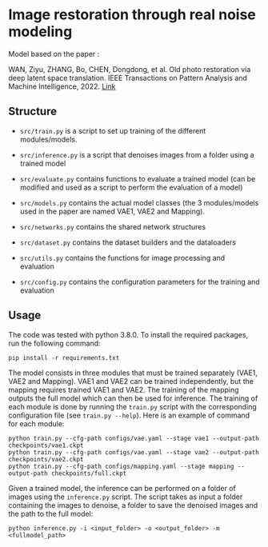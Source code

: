  # Image restoration through real noise modeling
 
Model based on the paper :

WAN, Ziyu, ZHANG, Bo, CHEN, Dongdong, et al. Old photo restoration via deep latent space translation. IEEE Transactions on Pattern Analysis and Machine Intelligence, 2022. [Link](https://arxiv.org/abs/2009.07047)

## Structure
- `src/train.py` is a script to set up training of the different modules/models.

- `src/inference.py` is a script that denoises images from a folder using a trained model

- `src/evaluate.py` contains functions to evaluate a trained model (can be modified and used as a script to perform the evaluation of a model)

- `src/models.py` contains the actual model classes (the 3 modules/models used in the paper are named VAE1, VAE2 and Mapping).

- `src/networks.py` contains the shared network structures

- `src/dataset.py` contains the dataset builders and the dataloaders

- `src/utils.py` contains the functions for image processing and evaluation

- `src/config.py` contains the configuration parameters for the training and evaluation


## Usage
The code was tested with python 3.8.0. To install the required packages, run the following command:
```
pip install -r requirements.txt
```

The model consists in three modules that must be trained separately (VAE1, VAE2 and Mapping). VAE1 and VAE2 can be trained independently, but the mapping requires trained VAE1 and VAE2. The training of the mapping outputs the full model which can then be used for inference. The training of each module is done by running the `train.py` script with the corresponding configuration file (see ```train.py --help```). Here is an example of command for each module:
```
python train.py --cfg-path configs/vae.yaml --stage vae1 --output-path checkpoints/vae1.ckpt
python train.py --cfg-path configs/vae.yaml --stage vae2 --output-path checkpoints/vae2.ckpt
python train.py --cfg-path configs/mapping.yaml --stage mapping --output-path checkpoints/full.ckpt
```

Given a trained model, the inference can be performed on a folder of images using the `inference.py` script. The script takes as input a folder containing the images to denoise, a folder to save the denoised images and the path to the full model:
```
python inference.py -i <input_folder> -o <output_folder> -m <fullmodel_path>
```
